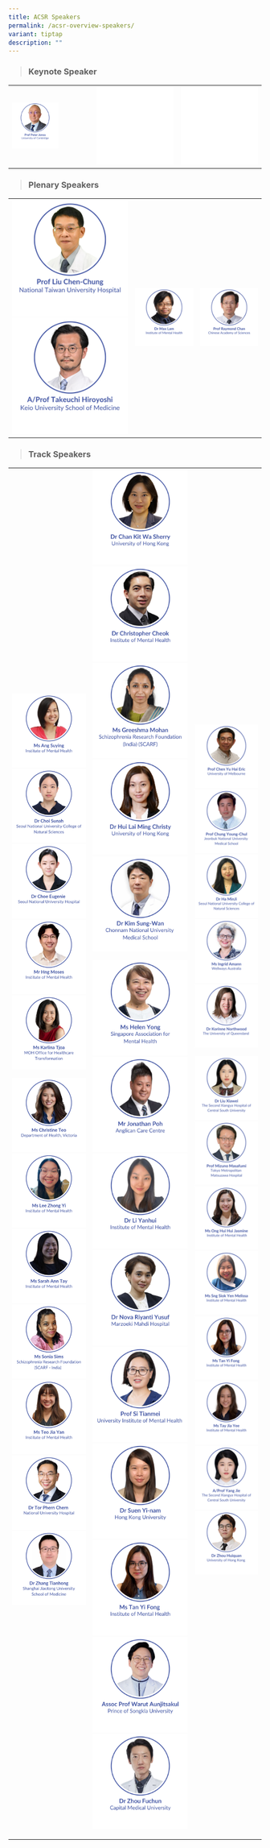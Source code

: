 ```yaml
---
title: ACSR Speakers
permalink: /acsr-overview-speakers/
variant: tiptap
description: ""
---
```

<blockquote>
<h3>Keynote Speaker</h3>
</blockquote>
<table style="minWidth: 75px">
<colgroup>
<col>
<col>
<col>
</colgroup>
<tbody>
<tr>
<td rowspan="1" colspan="1"><a class="isomer-image-wrapper" href="/peter-jones/"><img style="width: 60%;" height="auto" width="100%" alt="" src="/images/ACSR Speakers/Keynote__Peter_Jones_v5.png"></a>
</td>
<th rowspan="1" colspan="1">
<div class="isomer-image-wrapper">
<img style="width: 100%" height="auto" width="100%" alt="" src="/images/emptyblock1.png">
</div>
</th>
<th rowspan="1" colspan="1">
<div class="isomer-image-wrapper">
<img style="width: 100%" height="auto" width="100%" alt="" src="/images/emptyblock1.png">
</div>
</th>
</tr>
</tbody>
</table>
<blockquote>
<h3>Plenary Speakers</h3>
</blockquote>
<table style="minWidth: 75px">
<colgroup>
<col>
<col>
<col>
</colgroup>
<tbody>
<tr>
<td rowspan="1" colspan="1"><a class="isomer-image-wrapper" href="/liu-chen-chung/"><img style="width: 100%" height="auto" width="100%" alt="" src="/images/ACSR Speakers/Liu_Chen_Chung_v4.png"></a>
<a class="isomer-image-wrapper" href="/takeuchi-hiroyoshi/">
<img style="width: 100%" height="auto" width="100%" alt="" src="/images/ACSR Speakers/Plenary_Hiroyoshi_Takeuchi_v4.png">
</a>
</td>
<td rowspan="1" colspan="1"><a class="isomer-image-wrapper" href="/max-lam/"><img style="width: 100%" height="auto" width="100%" alt="" src="/images/ACSR Speakers/Max_Lam_v1.png"></a>
</td>
<td rowspan="1" colspan="1"><a class="isomer-image-wrapper" href="/raymond-chan/"><img style="width: 100%" height="auto" width="100%" alt="" src="/images/ACSR Speakers/Plenary__Raymond_Chan_v5.png"></a>
</td>
</tr>
</tbody>
</table>
<blockquote>
<h3>Track Speakers</h3>
</blockquote>
<table style="minWidth: 75px">
<colgroup>
<col>
<col>
<col>
</colgroup>
<tbody>
<tr>
<th rowspan="1" colspan="1"><a class="isomer-image-wrapper" href="/ang-suying/"><img style="width: 100%" height="auto" width="100%" alt="" src="/images/ACSR Speakers/Ms_Ang_Suying.png"></a>
<a class="isomer-image-wrapper" href="/choi-sunah/">
<img style="width: 100%" height="auto" width="100%" alt="" src="/images/ACSR Speakers/Dr_Choi_Sunah.png">
</a><a class="isomer-image-wrapper" href="/eugenie-choe/"><img style="width: 100%" height="auto" width="100%" alt="" src="/images/ACSR Speakers/Eugenie_Choe_v13nov.png"></a>
<a class="isomer-image-wrapper" href="/moses-hng/">
<img style="width: 100%" height="auto" width="100%" alt="" src="/images/ACSR Speakers/Moses_Hng_v13nov.png">
</a><a class="isomer-image-wrapper" href="/karlina-tjoa/"><img style="width: 100%" height="auto" width="100%" alt="" src="/images/ACSR Speakers/Karlina_Tjoa.png"></a>
<p></p>
<p></p>
<p></p>
<p></p>
<p></p>
<p></p><a class="isomer-image-wrapper" href="/christine-teo/"><img style="width: 100%" height="auto" width="100%" alt="" src="/images/ACSR Speakers/Ms_Christine_Teo.png"></a>
<a class="isomer-image-wrapper" href="/lee-zhong-yi/">
<img style="width: 100%" height="auto" width="100%" alt="" src="/images/ACSR Speakers/Track_Lee_Zhong_Yi.png">
</a><a class="isomer-image-wrapper" href="/sarah-ann-tay/"><img style="width: 100%" height="auto" width="100%" alt="" src="/images/ACSR Speakers/Ms_Sarah_Ann_Tay.png"></a>
<a class="isomer-image-wrapper" href="/sonia-sims/">
<img style="width: 100%" height="auto" width="100%" alt="" src="/images/ACSR Speakers/Ms_Sonia_Sims.png">
</a><a class="isomer-image-wrapper" href="/teo-jia-yan/"><img style="width: 100%" height="auto" width="100%" alt="" src="/images/ACSR Speakers/Ms_Teo_Jia_Yan.png"></a>
<a class="isomer-image-wrapper" href="/tor-phern-chern/">
<img style="width: 100%" height="auto" width="100%" alt="" src="/images/ACSR Speakers/Tor_Phern_Chern_v3.png">
</a><a class="isomer-image-wrapper" href="/zhang-tianhong/"><img style="width: 100%" height="auto" width="100%" alt="" src="/images/ACSR Speakers/Track_Zhang_Tianhong_v4.png"></a>
<p></p>
</th>
<th rowspan="1" colspan="1"><a class="isomer-image-wrapper" href="/sherry-chan/"><img style="width: 100%" height="auto" width="100%" alt="" src="/images/ACSR Speakers/Track_Sherry_Chan.png"></a>
<a class="isomer-image-wrapper" href="/christopher-cheok-acsr/">
<img style="width: 100%" height="auto" width="100%" alt="" src="/images/ISAM Speakers/Dr_Christopher_Cheok.png">
</a><a class="isomer-image-wrapper" href="/greeshma-mohan/"><img style="width: 100%" height="auto" width="100%" alt="" src="/images/ACSR Speakers/Ms_Greeshma_Mohan.png"></a>
<a class="isomer-image-wrapper" href="/christy-hui-lai-ming/">
<img style="width: 100%" height="auto" width="100%" alt="" src="/images/ACSR Speakers/Christy_Hui_v2.png">
</a><a class="isomer-image-wrapper" href="/kim-sung-wan/"><img style="width: 100%" height="auto" width="100%" alt="" src="/images/ACSR Speakers/Track_Kim_Sung_Wan.png"></a>
<p></p>
<p></p>
<p></p>
<p></p>
<p></p>
<p></p><a class="isomer-image-wrapper" href="/helen-yong/"><img style="width: 100%" height="auto" width="100%" alt="" src="/images/ACSR Speakers/Helen_Yong.png"></a>
<a class="isomer-image-wrapper" href="/jonathan-poh/">
<img style="width: 100%" height="auto" width="100%" alt="" src="/images/ACSR Speakers/Jonathan_Poh.png">
</a><a class="isomer-image-wrapper" href="/li-yanhui/"><img style="width: 100%" height="auto" width="100%" alt="" src="/images/ACSR Speakers/Track_Li_Yanhui.png"></a>
<a class="isomer-image-wrapper" href="/nova-riyanti/">
<img style="width: 100%" height="auto" width="100%" alt="" src="/images/ACSR Speakers/Nova_Riyanti.png">
</a><a class="isomer-image-wrapper" href="/si-tianmei/"><img style="width: 100%" height="auto" width="100%" alt="" src="/images/ACSR Speakers/Si_Tianmei.png"></a>
<a class="isomer-image-wrapper" href="/yi-nam-suen/">
<img style="width: 100%" height="auto" width="100%" alt="" src="/images/ACSR Speakers/Track_Yi_nam_Suen_V2.png">
</a><a class="isomer-image-wrapper" href="/tan-yi-fong/"><img style="width: 100%" height="auto" width="100%" alt="" src="/images/ACSR Speakers/Ms_Tan_Yi_Fong.png"></a>
<a class="isomer-image-wrapper" href="/warut-aunjitsakul/">
<img style="width: 100%" height="auto" width="100%" alt="" src="/images/ACSR Speakers/Track_Warut_Aunjitsakul.png">
</a><a class="isomer-image-wrapper" href="/zhou-fuchun/"><img style="width: 100%" height="auto" width="100%" alt="" src="/images/ACSR Speakers/Track_Zhou_Fuchun.png"></a>
<p></p>
</th>
<th rowspan="1" colspan="1"><a class="isomer-image-wrapper" href="/eric-yu-hai-chen/"><img style="width: 100%" height="auto" width="100%" alt="" src="/images/ACSR Speakers/Eric_Chen_v11nov.png"></a>
<a class="isomer-image-wrapper" href="/chung-young-chul/">
<img style="width: 100%" height="auto" width="100%" alt="" src="/images/ACSR Speakers/Chung_Young_Chul.png">
</a><a class="isomer-image-wrapper" href="/ha-minji/"><img style="width: 100%" height="auto" width="100%" alt="" src="/images/ACSR Speakers/Dr_Ha_MinJi.png"></a>
<a class="isomer-image-wrapper" href="/ingrid-amann/">
<img style="width: 100%" height="auto" width="100%" alt="" src="/images/ACSR Speakers/Ms_Ingrid_Amann.png">
</a><a class="isomer-image-wrapper" href="/korinne-northwood/"><img style="width: 100%" height="auto" width="100%" alt="" src="/images/ACSR Speakers/Korinne_Northwood.png"></a>
<p></p>
<p></p>
<p></p>
<p></p>
<p></p>
<p></p><a class="isomer-image-wrapper" href="/liu-xiawei/"><img style="width: 100%" height="auto" width="100%" alt="" src="/images/ACSR Speakers/Liu_Xiawei.png"></a>
<a class="isomer-image-wrapper" href="/mizuno-masafumi/">
<img style="width: 100%" height="auto" width="100%" alt="" src="/images/ACSR Speakers/Mizuno_Masafumi.png">
</a><a class="isomer-image-wrapper" href="/ong-hui-hui-jasmine/"><img style="width: 100%" height="auto" width="100%" alt="" src="/images/ACSR Speakers/Track_Ong_Hui_Hui_Jasmine.png"></a>
<a class="isomer-image-wrapper" href="/sng-siok-yen-melissa/">
<img style="width: 100%" height="auto" width="100%" alt="" src="/images/ACSR Speakers/Track_Sng_Siok_Yen_Melissa.png">
</a><a class="isomer-image-wrapper" href="/tan-yi-fong/"><img style="width: 100%" height="auto" width="100%" alt="" src="/images/ACSR Speakers/Ms_Tan_Yi_Fong.png"></a>
<a class="isomer-image-wrapper" href="/tay-jia-yee/">
<img style="width: 100%" height="auto" width="100%" alt="" src="/images/ACSR Speakers/Ms_Tay_Jia_Yee.png">
</a>
<div class="isomer-image-wrapper">
<img style="width: 100%" height="auto" width="100%" alt="" src="/images/ACSR Speakers/Yang_Jie.png">
</div><a class="isomer-image-wrapper" href="/zhou-huiquan/"><img style="width: 100%" height="auto" width="100%" alt="" src="/images/ACSR Speakers/Track_Zhou_Huiquan.png"></a>
<p></p>
<p></p>
<p></p>
</th>
</tr>
</tbody>
</table>
<p></p>